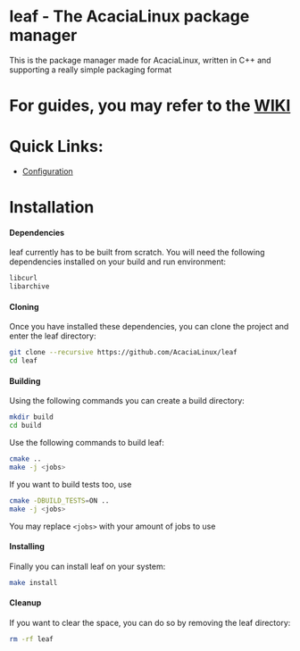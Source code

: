 # leaf - The AcaciaLinux package manager

This is the package manager made for AcaciaLinux, written in C++ and supporting a really simple packaging format

# For guides, you may refer to the [WIKI](https://github.com/AcaciaLinux/leaf/wiki)

# Quick Links:

- [Configuration](https://github.com/AcaciaLinux/leaf/wiki/Configuration)

# Installation

#### Dependencies

leaf currently has to be built from scratch. You will need the following dependencies installed on your build and run environment:

```bash
libcurl
libarchive
```

#### Cloning

Once you have installed these dependencies, you can clone the project and enter the leaf directory:

```bash
git clone --recursive https://github.com/AcaciaLinux/leaf
cd leaf
```

#### Building

Using the following commands you can create a build directory:

```bash
mkdir build
cd build
```

Use the following commands to build leaf:

```bash
cmake ..
make -j <jobs>
```

If you want to build tests too, use

```bash
cmake -DBUILD_TESTS=ON ..
make -j <jobs>
```

You may replace `<jobs>` with your amount of jobs to use

#### Installing

Finally you can install leaf on your system:

```bash
make install
```

#### Cleanup

If you want to clear the space, you can do so by removing the leaf directory:

```bash
rm -rf leaf
```
